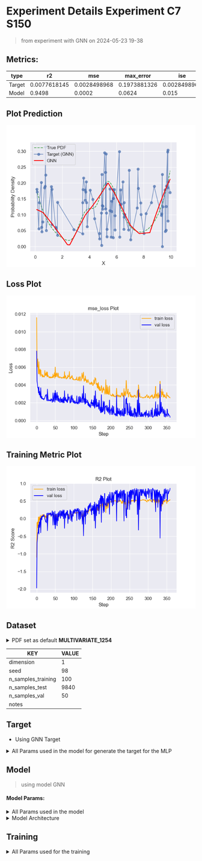 # Experiment Details Experiment  C7 S150
> from experiment with GNN
> on 2024-05-23 19-38
## Metrics:
                                                                                                    
| type   | r2           | mse          | max_error    | ise          | kl           | evs          |
|--------|--------------|--------------|--------------|--------------|--------------|--------------|
| Target | 0.0077618145 | 0.0028498968 | 0.1973881326 | 0.0028498968 | 0.1215398778 | 0.0094143431 |
| Model  | 0.9498       | 0.0002       | 0.0624       | 0.015        | 0.0103       | 0.95         |
                                                                                                    
## Plot Prediction

<img src="pdf_810a0d8c.png">

## Loss Plot

<img src="loss_810a0d8c.png">

## Training Metric Plot

<img src="train_metric_810a0d8c.png">

## Dataset

<details><summary>PDF set as default <b>MULTIVARIATE_1254</b></summary>

#### Dimension 1
                                      
| type        | rate | weight |      |
|-------------|------|--------|------|
| exponential | 1    | 0.2    |      |
| logistic    | 4    | 0.8    | 0.25 |
| logistic    | 5.5  | 0.7    | 0.3  |
| exponential | -1   | 0.25   | -10  |
                                      
</details>
                              
| KEY                | VALUE |
|--------------------|-------|
| dimension          | 1     |
| seed               | 98    |
| n_samples_training | 100   |
| n_samples_test     | 9840  |
| n_samples_val      | 50    |
| notes              |       |
                              
## Target
- Using GNN Target
<details><summary>All Params used in the model for generate the target for the MLP </summary>

                            
| KEY          | VALUE     |
|--------------|-----------|
| n_components | 7         |
| n_init       | 10        |
| max_iter     | 30        |
| init_params  | k-means++ |
| random_state | 62        |
                            
</details>

## Model
> using model GNN
#### Model Params:
<details><summary>All Params used in the model </summary>

                                                                                 
| KEY             | VALUE                                                       |
|-----------------|-------------------------------------------------------------|
| dropout         | 0.0                                                         |
| hidden_layer    | [[26, Sigmoid()], (26, Tanh()), (24, Tanh()), (54, ReLU())] |
| last_activation | None                                                        |
                                                                                 
</details>

<details><summary>Model Architecture </summary>

NeuralNetworkModular(
  (dropout): Dropout(p=0.0, inplace=False)
  (output_layer): Linear(in_features=54, out_features=1, bias=True)
  (layers): ModuleList(
    (0): Linear(in_features=1, out_features=26, bias=True)
    (1): Linear(in_features=26, out_features=26, bias=True)
    (2): Linear(in_features=26, out_features=24, bias=True)
    (3): Linear(in_features=24, out_features=54, bias=True)
  )
  (activation): ModuleList(
    (0): Sigmoid()
    (1-2): 2 x Tanh()
    (3): ReLU()
  )
)
</details>

## Training
<details><summary>All Params used for the training </summary>

                            
| KEY           | VALUE    |
|---------------|----------|
| epochs        | 360      |
| batch_size    | 40       |
| loss_type     | mse_loss |
| optimizer     | Adam     |
| learning_rate | 0.00266  |
                            
</details>

